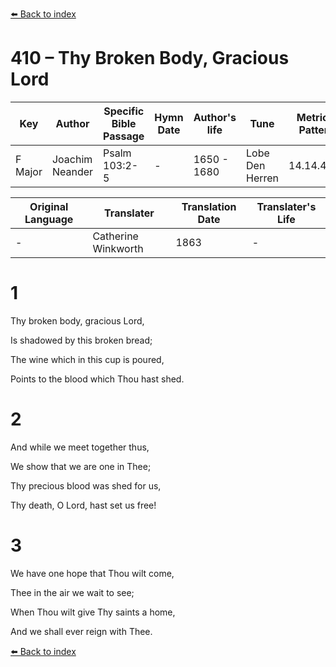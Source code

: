 [⬅️ Back to index](../README.md)

# 410 – Thy Broken Body, Gracious Lord

Key | Author   | Specific Bible Passage     |Hymn Date |Author's life |Tune |Metrical Pattern   |Composer/Source                                                                                        
-- | --------- | ---------------------------|----------|--------------|-----|-------------------|-------------   
F Major  | Joachim Neander      | Psalm 103:2-5 | -  | 1650 - 1680 | Lobe Den Herren | 14.14.4.7.8 | Chorale Book for England, 1863 

Original Language | Translater | Translation Date   | Translater's Life     
----------------- | --------- | --------------------|-------------   
\-  | Catherine Winkworth      | 1863 | -  | 1827 - 1878 



# 1

Thy broken body, gracious Lord,

Is shadowed by this broken bread;

The wine which in this cup is poured,

Points to the blood which Thou hast shed.



# 2

And while we meet together thus,

We show that we are one in Thee;

Thy precious blood was shed for us,

Thy death, O Lord, hast set us free!



# 3

We have one hope that Thou wilt come,

Thee in the air we wait to see;

When Thou wilt give Thy saints a home,

And we shall ever reign with Thee.

[⬅️ Back to index](../README.md)
